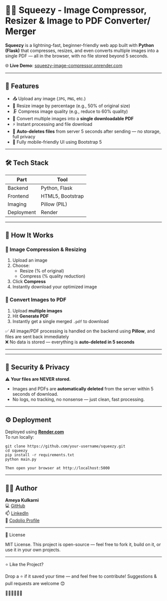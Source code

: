 # 🍋‍🟩 Squeezy - Image Compressor, Resizer & Image to PDF Converter/ Merger 

**Squeezy** is a lightning-fast, beginner-friendly web app built with **Python (Flask)** that compresses, resizes, and even converts multiple images into a single PDF — all in the browser, with no file stored beyond 5 seconds.

🌐 **Live Demo**: [squeezy-image-compressor.onrender.com](https://squeezy-image-compressor.onrender.com)

---

## 📸 Features

- 📤 Upload any image (`JPG`, `PNG`, etc.)
- 📏 Resize image by percentage (e.g., 50% of original size)
- 🗜️ Compress image quality (e.g., reduce to 60% quality)
- 📄 Convert multiple images into a **single downloadable PDF**
- ⚡ Instant processing and file download
- 🧹 **Auto-deletes files** from server 5 seconds after sending — no storage, full privacy
- 📱 Fully mobile-friendly UI using Bootstrap 5

---

## 🛠️ Tech Stack

| Part        | Tool             |
|-------------|------------------|
| Backend     | Python, Flask    |
| Frontend    | HTML5, Bootstrap |
| Imaging     | Pillow (PIL)     |
| Deployment  | Render           |

---

## 🚀 How It Works

### 🎯 Image Compression & Resizing
1. Upload an image
2. Choose:
   - Resize (% of original)
   - Compress (% quality reduction)
3. Click **Compress**
4. Instantly download your optimized image

### 📄 Convert Images to PDF
1. Upload **multiple images**
2. Hit **Generate PDF**
3. Instantly get a single merged `.pdf` to download

✅ All image/PDF processing is handled on the backend using **Pillow**, and files are sent back immediately  
❌ No data is stored — everything is **auto-deleted in 5 seconds**

---

---

## 🔐 Security & Privacy

⚠️ **Your files are NEVER stored.**

- Images and PDFs are **automatically deleted** from the server within 5 seconds of download.
- No logs, no tracking, no nonsense — just clean, fast processing.

---

## ⚙️ Deployment

Deployed using [**Render.com**](https://render.com/)  
To run locally:

```
git clone https://github.com/your-username/squeezy.git
cd squeezy
pip install -r requirements.txt
python main.py

Then open your browser at http://localhost:5000
```

---

## 🙋‍♂️ Author

**Ameya Kulkarni**  
💻 [GitHub](https://github.com/Ameya79)  
📫 [LinkedIn](https://www.linkedin.com/in/ameya-kulkarni-a31b74246)  
🎯 [Codolio Profile](https://codolio.com/profile/Ameya%20Kulkarni)


---

📜 License

MIT License.
This project is open-source — feel free to fork it, build on it, or use it in your own projects.


---

⭐ Like the Project?

Drop a ⭐ if it saved your time — and feel free to contribute!
Suggestions & pull requests are welcome 😊

🍋‍🟩🍋‍🟩🍋‍🟩


